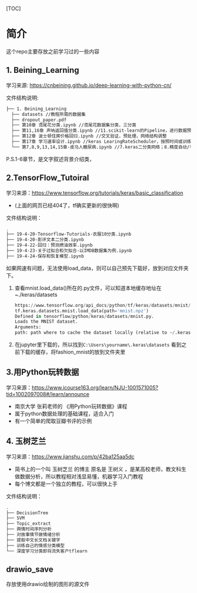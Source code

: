 [TOC]
# 简介
这个repo主要存放之前学习过的一些内容

## 1. Beining_Learning
学习来源: <https://cnbeining.github.io/deep-learning-with-python-cn/>

文件结构说明:
```bash
├── 1. Beining_Learning
  ├── datasets //教程所需的数据集
  ├── dropout_paper.pdf
  ├── 第10章 鸢尾花分类.ipynb //鸢尾花数据集分类，三分类
  ├── 第11,16章 声呐返回值分类.ipynb //11.scikit-learn的Pipeline，进行数据预处理，使用StandardScaler,调整模型的拓扑和神经元；16. dropout正则化
  ├── 第12章 波士顿住房价格回归.ipynb //交叉验证，预处理，网络结构调整
  ├── 第17章 学习速率设计.ipynb //keras LearingRateScheduler，按照时间或训练轮数设置
  └── 第7,8,9,13,14,15章-皮马人糖尿病.ipynb //7.keras二分类网络；8.精度自动/手动验证（k折交叉验证）；9.基于scikit-learn的网格搜索；13.HDF5、Json、YAML等格式保存模型权重；14.保存点保存，导入；15.绘制loss、acc图像可视化训练效果
```
P.S.1-6章节，是文字叙述背景介绍类，

## 2.TensorFlow_Tutoiral
学习来源：<https://www.tensorflow.org/tutorials/keras/basic_classification>
+ (上面的网页已经404了，tf确实更新的很快啊)

文件结构说明：
```bash
.
├── 19-4-20-Tensorflow-Tutorials-衣服10分类.ipynb
├── 19-4-20-影评文本二分类.ipynb
├── 19-4-22-回归：预测燃油效率.ipynb
├── 19-4-23-关于过拟合和欠拟合-以IMDB数据集为例.ipynb
├── 19-4-24-保存和恢复模型.ipynb
```

如果网速有问题，无法使用load_data，则可以自己预先下载好，放到对应文件夹下。
1. 查看mnist.load_data()所在的.py文件，可以知道本地缓存地址在~./keras/datasets
    ```python
    https://www.tensorflow.org/api_docs/python/tf/keras/datasets/mnist/load_data
    tf.keras.datasets.mnist.load_data(path='mnist.npz')
    Defined in tensorflow/python/keras/datasets/mnist.py.
    Loads the MNIST dataset.
    Arguments:
    path: path where to cache the dataset locally (relative to ~/.keras/datasets).
    ```
2. 在jupyter里下载的，所以找到`C:\Users\yourname\.keras\datasets`
看到之前下载的缓存，将fashion_mnist的放到文件夹里

## 3.用Python玩转数据
学习来源：<https://www.icourse163.org/learn/NJU-1001571005?tid=1002097008#/learn/announce>
+ 南京大学 张莉老师的 《用Python玩转数据》课程
+ 属于python数据处理的基础课程，适合入门
+ 有一个简单的爬取豆瓣书评的示例

## 4. 玉树芝兰
学习来源：<https://www.jianshu.com/p/42ba125aa5dc>
+ 简书上的一个叫 玉树芝兰 的博主 原名是 王树义 ，是某高校老师，教文科生做数据分析，所以教程相对浅显易懂，机器学习入门教程
+ 每个博文都是一个独立的教程，可以很快上手

文件结构说明：
```bash
.
├── DecisionTree
├── SVM
├── Topic_extract
├── 舆情时间序列分析
├── 对故事情节做情绪分析
├── 提取中文长文档关键字
├── 训练自己的情感分类模型
└── 深度学习分类即将流失客户tflearn
```

## drawio_save
存放使用drawio绘制的图形的源文件